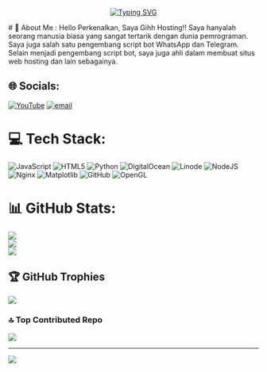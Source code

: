 <p align="center">
<a href="https://git.io/typing-svg">
  <img src="https://readme-typing-svg.demolab.com?font=Fira+Code&pause=1000&width=435&lines=Welcome+To+Github+Gihh+Hosting" alt="Typing SVG" /></a>
  </a>
</p>
# 💫 About Me : 
Hello Perkenalkan, Saya Gihh Hosting!! Saya hanyalah seorang manusia biasa yang sangat tertarik dengan dunia pemrograman. Saya juga salah satu pengembang script bot WhatsApp dan Telegram. Selain menjadi pengembang script bot, saya juga ahli dalam membuat situs web hosting dan lain sebagainya.


## 🌐 Socials:
[![YouTube](https://img.shields.io/badge/YouTube-%23FF0000.svg?logo=YouTube&logoColor=white)](https://youtube.com/@https://www.youtube.com/@GihhNotDev) [![email](https://img.shields.io/badge/Email-D14836?logo=gmail&logoColor=white)](mailto:gihhdeveloper@gmail.com) 

# 💻 Tech Stack:
![JavaScript](https://img.shields.io/badge/javascript-%23323330.svg?style=for-the-badge&logo=javascript&logoColor=%23F7DF1E) ![HTML5](https://img.shields.io/badge/html5-%23E34F26.svg?style=for-the-badge&logo=html5&logoColor=white) ![Python](https://img.shields.io/badge/python-3670A0?style=for-the-badge&logo=python&logoColor=ffdd54) ![DigitalOcean](https://img.shields.io/badge/DigitalOcean-%230167ff.svg?style=for-the-badge&logo=digitalOcean&logoColor=white) ![Linode](https://img.shields.io/badge/linode-00A95C?style=for-the-badge&logo=linode&logoColor=white) ![NodeJS](https://img.shields.io/badge/node.js-6DA55F?style=for-the-badge&logo=node.js&logoColor=white) ![Nginx](https://img.shields.io/badge/nginx-%23009639.svg?style=for-the-badge&logo=nginx&logoColor=white) ![Matplotlib](https://img.shields.io/badge/Matplotlib-%23ffffff.svg?style=for-the-badge&logo=Matplotlib&logoColor=black) ![GitHub](https://img.shields.io/badge/github-%23121011.svg?style=for-the-badge&logo=github&logoColor=white) ![OpenGL](https://img.shields.io/badge/OpenGL-white?logo=OpenGL&style=for-the-badge)
# 📊 GitHub Stats:
![](https://github-readme-stats.vercel.app/api?username=gihhdeveloper&theme=radical&hide_border=false&include_all_commits=true&count_private=false)<br/>
![](https://nirzak-streak-stats.vercel.app/?user=gihhdeveloper&theme=radical&hide_border=false)<br/>
![](https://github-readme-stats.vercel.app/api/top-langs/?username=gihhdeveloper&theme=radical&hide_border=false&include_all_commits=true&count_private=false&layout=compact)

## 🏆 GitHub Trophies
![](https://github-profile-trophy.vercel.app/?username=gihhdeveloper&theme=radical&no-frame=false&no-bg=true&margin-w=4)

### 🔝 Top Contributed Repo
![](https://github-contributor-stats.vercel.app/api?username=gihhdeveloper&limit=5&theme=radical&combine_all_yearly_contributions=true)

---
[![](https://visitcount.itsvg.in/api?id=gihhdeveloper&icon=4&color=0)](https://visitcount.itsvg.in)

<!-- Proudly created with GPRM ( https://gprm.itsvg.in ) -->
